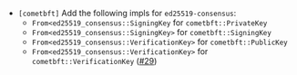 - `[cometbft]` Add the following impls for `ed25519-consensus`:
  * `From<ed25519_consensus::SigningKey` for `cometbft::PrivateKey`
  * `From<ed25519_consensus::SigningKey>` for `cometbft::SigningKey`
  * `From<ed25519_consensus::VerificationKey>` for `cometbft::PublicKey`
  * `From<ed25519_consensus::VerificationKey>` for `cometbft::VerificationKey`
  ([\#29](https://github.com/cometbft/cometbft-rs/issues/29))
